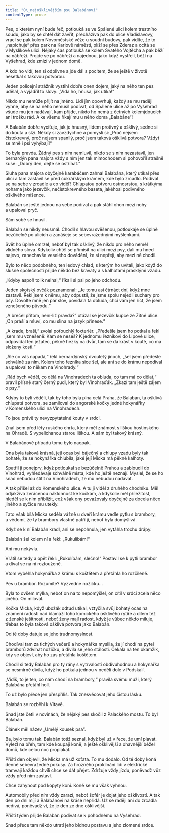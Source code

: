```yaml
---
title: "O\_nejošklivějším psu Balabánovi"
contentType: prose
---
```


<section>

Pes, o kterém nyní bude řeč, potlouká se ve Spálené ulici kolem trestního soudu, jako by se chtěl dát zavřít, přecházívá pak do ulice Vladislavovy, vrací se pak kolem Novoměstské věže u soudní budovy, pak vidíte, že to „napichuje“ přes park na Karlově náměstí, plíží se přes Zderaz a ocitá se v Myslíkově ulici. Nějaký čas potlouká se kolem Svatého Vojtěcha a pak běží na nábřeží. Projde se po nábřeží a najednou, jako když vystřelí, běží na Vyšehrad, kde zmizí v jednom domě.

A kdo ho vidí, ten si odplivne a jde dál s pocitem, že se ještě v životě nesetkal s takovou potvorou.

Jeden policejní strážník vystihl dobře onen dojem, jaký na něho ten pes udělal, a vyjádřil to slovy: „Vida ho, hnusa, jak utíká!“

Nikdo mu nemůže přijít na jméno. Lidi jím opovrhují, každý se mu raději vyhne, aby se na něho nemusil podívat, od Spálené ulice až po Vyšehrad všude mu jen nadávají, kam přijde, nikdo ho nemá z četných kolemjdoucích ani trošku rád. A ke všemu říkají mu u něho doma „Balabáne“!

A Balabán dobře vyciťuje, jak je hnusný, lidem protivný a ošklivý, sedne si do kouta a slzí. Někdy si zavzdychne a pomyslí si: „Proč nejsem čistokrevný, proč nejsem spanilý, proč jsem taková ošklivá potvora? Vždyť se mně i psi vyhýbají!“

To byla pravda. Žádný pes s ním nemluvil, nikdo se s ním nezastavil, jen bernardýn pana majora vždy s ním jen tak mimochodem si pohovořil strašně kuse: „Dobrý den, dejte se ostříhat.“

Sluha pana majora obyčejně karabáčem zahnal Balabána, který utíkal přes ulici a tam zastavil se před cukrářským krámem, kde bylo zrcadlo. Podíval se na sebe v zrcadle a co viděl? Chlupatou potvoru ostnosrstou, s krátkýma nohama jako jezevčík, nečistokrevného baseta, jakéhosi podivného ošklivého míšence.

Balabán se ještě jednou na sebe podíval a pak stáhl ohon mezi nohy a upaloval pryč.

Sám sobě se hnusil.

Balabán se nikdy neusmál. Chodil s hlavou svěšenou, potloukaje se úplně bezúčelně po ulicích a zanášeje se sebevražednými myšlenkami.

Svět ho úplně omrzel, neboť byl tak ošklivý, že nikdo pro něho neměl vlídného slova. Kdykoliv chtěl se přimísit na ulici mezi psy, dali mu hned najevo, zanechavše veselého dovádění, že si nepřejí, aby mezi ně chodil.

Bylo to něco podobného, ten ledový chlad, s kterým ho uvítali, jako když do slušné společnosti přijde někdo bez kravaty a s kalhotami prasklými vzadu.

„Kdyby aspoň tolik nelhal,“ říkali si psi po jeho odchodu.

Jeden skotský ovčák poznamenal: „Je tomu asi čtrnáct dní, když mne zastavil. Řekl jsem k němu, aby odpustil, že jsme spolu nejedli suchary pro psy. Dovolte mně jen pár slov, povídala ta obluda, chci vám jen říct, že jsem vznešeného původu.“

„A brečel přitom, není-liž pravda?“ otázal se jezevčík kupce ze Žitné ulice. „On práší a mluví, co mu slina na jazyk přinese.“

„A krade, braši,“ zvolal poťouchlý foxteriér. „Předešle jsem ho potkal a řekl jsem mu vznešeně: Kam se neseš? K jednomu řezníkovi do Lipové ulice, odpovídal ten ježatec, pěkně hezky na dvůr, tam se dá krást v koutě, co má složeny kosti.“

„Ále co vás napadá,“ řekl bernardýnský dvouletý jinoch, „šel jsem předešle schválně za ním. Kolem toho řezníka sice šel, ale ani se do krámu nepodíval a upaloval to někam na Vinohrady.“

„Rád bych věděl, co dělá na Vinohradech ta obluda, co tam má co dělat,“ pravil přísně starý černý pudl, který byl Vinohraďák. „Zkazí tam ještě zájem o psy.“

Kdyby to byli věděli, tak by toho byla plna celá Praha, že Balabán, ta ošklivá chlupatá potvora, se zamiloval do angorské kočky jedné hokynářky v Komenského ulici na Vinohradech.

To jsou právě ty nevyzpytatelné kouty v srdci.

Znal jsem před léty ruského chrta, který měl známost s liškou hostinského na Ohradě. S vypelichanou starou liškou. A sám byl takový krásný.

V Balabánově případu tomu bylo naopak.

Ona byla taková krásná, její ocas byl báječný a chlupy vzadu byly tak bohaté, že se hokynářka chlubila, jaké její Micka má pěkné kalhoty.

Spatřil ji ponejprv, když potloukal se bezúčelně Prahou a zabloudil do Vinohrad, vyhledávaje schválně místa, kde ho ještě neznají. Myslel, že se ho snad nebudou štítit na Vinohradech, že mu nebudou nadávat.

A tak přišel až do Komenského ulice. A tu ji viděl z druhého chodníku. Měl odjakživa zvrácenou náklonnost ke kočkám, a kdykoliv měl příležitost, hleděl se k nim přiblížit, což však ony považovaly obyčejně za docela něco jiného a syčíce mu utekly.

Tato však bílá Micka seděla vážně u dveří krámu vedle pytlu s brambory, u vědomí, že ty brambory vlastně patří jí, neboť byla domýšlivá.

Když se k ní Balabán kradl, ani se nepohnula, jen vytáhla trochu drápy.

Balabán šel kolem ní a řekl: „Rukulíbám!“

Ani mu nekývla.

Vrátil se tedy a opět řekl: „Rukulíbám, slečno!“ Postavil se k pytli brambor a díval se na ni roztouženě.

Vtom vyběhla hokynářka z krámu s koštětem a přetáhla ho rozčileně.

Pes u brambor. Rozumíte? Vyzvedne nožičku…

Byla to ovšem mýlka, neboť on na to nepomýšlel, on cítil v srdci zcela něco jiného. On miloval.

Kočka Micka, když ubožák odtud utíkal, vztyčila svůj bohatý ocas na znamení radosti nad blamáží toho komického ošklivého rytíře a dílem též z ženské ješitnosti, neboť ženy mají radost, když je vůbec někdo miluje, třebas to byla taková ošklivá potvora jako Balabán.

Od té doby datuje se jeho trudnomyslnost.

Chodíval tam za tichých večerů a hokynářka myslila, že jí chodí na pytel bramborů zdvihat nožičku, a divila se jeho stálosti. Čekala na ten okamžik, kdy se objeví, aby ho zas přetáhla koštětem.

Chodil si tedy Balabán pro ty rány s vytrvalostí obdivuhodnou a hokynářka se nesmírně divila, když ho potkala jednou v neděli dole v Podskalí.

„Vidíš, to je ten, co nám chodí na brambory,“ pravila svému muži, který Balabána přetáhl holí.

To už bylo přece jen přespříliš. Tak znesvěcovat jeho čistou lásku.

Balabán se rozběhl k Vltavě.

Snad jste četli v novinách, že nějaký pes skočil z Palackého mostu. To byl Balabán.

Článek měl název „Umělý kousek psa“.

Ba, bylo tomu tak. Balabán totiž seznal, když byl už v řece, že umí plavat. Vylezl na břeh, tam kde koupají koně, a ještě ošklivější a ohavnější běžel domů, kde celou noc proplakal.

Příští den objevil, že Micka má už koťata. To mu dodalo. Od té doby koná denně sebevražedné pokusy. Za hrozného proklínání lidí v elektrické tramvaji každou chvíli chce se dát přejet. Zdržuje vždy jízdu, poněvadž vůz vždy před ním zastaví.

Chce zahynout pod kopyty koní. Koně se mu však vyhnou.

Automobily před ním vždy zarazí, neboť šofér je dojat jeho oškli­vostí. A tak den po dni míjí a Balabánovi na kráse nepřidá. Už se raději ani do zrcadla nedívá, poněvadž ví, že je den ze dne ošklivější.

Příští týden přijde Balabán podívat se k pohodnému na Vyšehrad.

Snad přece tam někdo utratí jeho bídnou postavu a jeho zlomené srdce.

</section>
